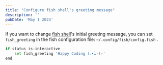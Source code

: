 ```yaml
---
title: "Configure fish shell's greeting message"
description: ''
pubDate: 'May 1 2024'
---
```


If you want to change [fish shell](/notes/fish_shell)'s initial greeting message, you can set `fish_greeting` in the fish configuration file: `~/.config/fish/config.fish` .

```sh
if status is-interactive
    set fish_greeting 'Happy Coding (｡•̀ᴗ-)✧'
end
```
